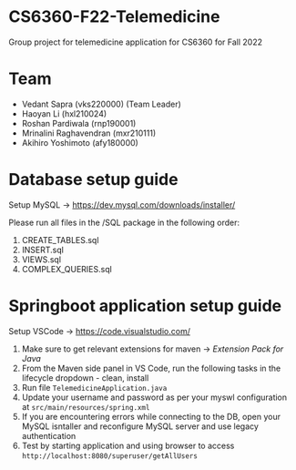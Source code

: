 # CS6360-F22-Telemedicine
 Group project for telemedicine application for CS6360 for Fall 2022


# Team
- Vedant Sapra (vks220000) (Team Leader)
- Haoyan Li (hxl210024)
- Roshan Pardiwala (rnp190001)
- Mrinalini Raghavendran (mxr210111)
- Akihiro Yoshimoto (afy180000)


# Database setup guide
Setup MySQL -> https://dev.mysql.com/downloads/installer/

Please run all files in the /SQL package in the following order:
1. CREATE_TABLES.sql
2. INSERT.sql
3. VIEWS.sql
4. COMPLEX_QUERIES.sql

# Springboot application setup guide
Setup VSCode -> https://code.visualstudio.com/

1. Make sure to get relevant extensions for maven -> *Extension Pack for Java*
2. From the Maven side panel in VS Code, run the following tasks in the lifecycle dropdown - clean, install
3. Run file ```TelemedicineApplication.java```
4. Update your username and password as per your myswl configuration at ```src/main/resources/spring.xml```
5. If you are encountering errors while connecting to the DB, open your MySQL isntaller and reconfigure MySQL server and use legacy authentication
6. Test by starting application and using browser to access ```http://localhost:8080/superuser/getAllUsers```